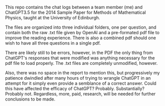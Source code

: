This repo contains the chat logs between a team member (me) and ChatGPT3.5 for the 2014 Sample Paper for Methods of Mathematical Physics, taught at the University of Edinburgh.

The files are organized into three individual folders, one per question, and contain both the raw .txt file given by OpenAI and a pre-formated pdf file to improve the reading experience.
There is also a combined pdf should one wish to have all three questions in a single pdf.

There are likely still to be errors, however, in the PDF the only thing from ChatGPT's responses that were modified was anything necessary for the pdf file to load properly. The .txt files are completely unmodified, however.

Also, there was no space in the report to mention this, but progressively my patience dwindled after many hours of trying to wrangle ChatGPT in an attempt for it simply even provide a semblance of a correct answer.
Could this have affected the efficacy of ChatGPT? Probably.
Substantially? Probably not.
Regardless, more, paid, research, will be needed for further conclusions to be made.
